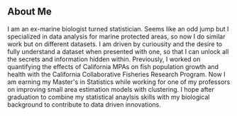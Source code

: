 ## About Me

I am an ex-marine biologist turned statistician. Seems like an odd jump but I specialized in data analysis for marine protected areas, so now I do similar work but on different datasets. I am driven by curiousity and the desire to fully understand a dataset when presented with one, so that I can unlock all the secrets and information hidden within. Previously, I worked on quantifying the effects of California MPAs on fish population growth and health with the California Collaborative Fisheries Research Program. Now I am earning my Master's in Statistics while working for one of my professors on improving small area estimation models with clustering. I hope after graduation to combine my statistical anaylsis skills with my biological background to contribute to data driven innovations. 
